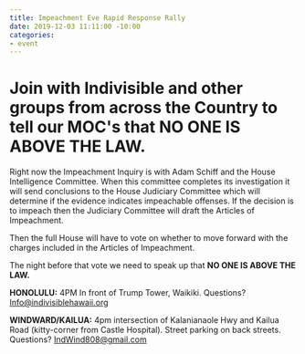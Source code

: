 ```yaml
---
title: Impeachment Eve Rapid Response Rally
date: 2019-12-03 11:11:00 -10:00
categories:
- event
---
```


# **Join with Indivisible and other groups from across the Country to tell our MOC's that NO ONE IS ABOVE THE LAW.**

Right now the Impeachment Inquiry is with Adam Schiff and the House Intelligence Committee.  When this committee completes its investigation it will send conclusions to the House Judiciary Committee which will determine if the evidence indicates impeachable offenses. If the decision is to impeach then the Judiciary Committee will draft the Articles of Impeachment.

Then the full House will have to vote on whether to move forward with the charges included in the Articles of Impeachment.

The night before that vote we need to speak up that **NO ONE IS ABOVE THE LAW.**

**HONOLULU:** 4PM In front of Trump Tower, Waikiki.  Questions?  [Info@indivisiblehawaii.org](mailto:info@indivisiblehawaii.org)

**WINDWARD/KAILUA:** 4pm intersection of Kalanianaole Hwy and Kailua Road (kitty-corner from Castle Hospital).  Street parking on back streets.  Questions?  [IndWind808@gmail.com](mailto:indwind808@gmail.com)